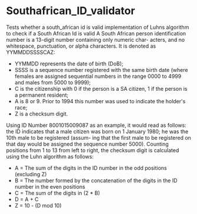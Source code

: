 # Southafrican_ID_validator
Tests whether a south_african id is valid
implementation of Luhns algorithm to check if a South African Id is valid
A South African person identification number is a 13-digit number containing only numeric char-
acters, and no whitespace, punctuation, or alpha characters. It is denoted as YYMMDDSSSSCAZ:

* YYMMDD represents the date of birth (DoB);
* SSSS is a sequence number registered with the same birth date (where females are assigned
sequential numbers in the range 0000 to 4999 and males from 5000 to 9999);
* C is the citizenship with 0 if the person is a SA citizen, 1 if the person is a permanent
resident;
* A is 8 or 9. Prior to 1994 this number was used to indicate the holder's race;
* Z is a checksum digit.

Using ID Number 8001015009087 as an example, it would read as follows: the ID indicates
that a male citizen was born on 1 January 1980; he was the 10th male to be registered (assum-
ing that the first male to be registered on that day would be assigned the sequence number 5000).
Counting positions from 1 to 13 from left to right, the checksum digit is calculated using the
Luhn algorithm as follows:

* A = The sum of the digits in the ID number in the odd positions (excluding Z)
* B = The number formed by the concatenation of the digits in the ID number in the even
positions
* C = The sum of the digits in (2 * B)
* D = A + C
* Z = 10 - (D mod 10)   

